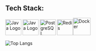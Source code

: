## Tech Stack: 

<img src="https://www.svgrepo.com/show/452234/java.svg" alt="Java Logo" width="50"  title="Java" > <img src="https://www.svgrepo.com/show/376350/spring.svg" alt="Java Logo" width="50"  title="Spring" >  <img src="https://www.svgrepo.com/show/354200/postgresql.svg" alt="PostgreSQL" title="PostgreSQL" width="50"> <img src="https://www.svgrepo.com/show/354272/redis.svg" alt="Redis" title="Redis" width="50"><img src="https://www.svgrepo.com/show/373557/docker2.svg" title="Docker" alt="Docker" width="55">



![Top Langs](https://github-readme-stats.vercel.app/api/top-langs/?username=LexterLab&size_weight=0.5&count_weight=0.5&theme=dracula&layout=compact&hide=Batchfile,CMake,CSS,HTML,Dockerfile,Shell,PLpgSQL)
